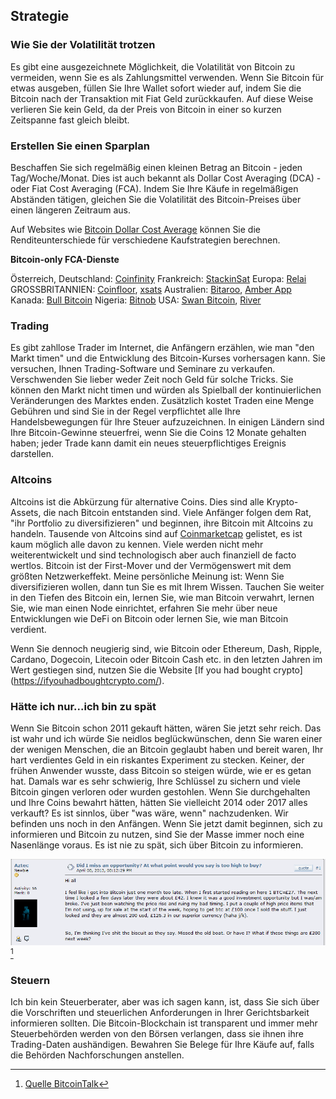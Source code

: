 ## Strategie

### Wie Sie der Volatilität trotzen
Es gibt eine ausgezeichnete Möglichkeit, die Volatilität von Bitcoin zu vermeiden, wenn Sie es als Zahlungsmittel verwenden. Wenn Sie Bitcoin für etwas ausgeben, füllen Sie Ihre Wallet sofort wieder auf, indem Sie die Bitcoin nach der Transaktion mit Fiat Geld zurückkaufen. Auf diese Weise verlieren Sie kein Geld, da der Preis von Bitcoin in einer so kurzen Zeitspanne fast gleich bleibt.

### Erstellen Sie einen Sparplan
Beschaffen Sie sich regelmäßig einen kleinen Betrag an Bitcoin - jeden Tag/Woche/Monat. Dies ist auch bekannt als Dollar Cost Averaging (DCA) - oder Fiat Cost Averaging (FCA). Indem Sie Ihre Käufe in regelmäßigen Abständen tätigen, gleichen Sie die Volatilität des Bitcoin-Preises über einen längeren Zeitraum aus.

Auf Websites wie [Bitcoin Dollar Cost Average](https://www.bitcoindollarcostaverage.com/) können Sie die Renditeunterschiede für verschiedene Kaufstrategien berechnen.

**Bitcoin-only FCA-Dienste**

Österreich, Deutschland: [Coinfinity](https://coinfinity.co/sparplan/?ref=6716)
Frankreich: [StackinSat](https://www.stackinsat.com/)
Europa: [Relai](https://relai.ch/)
GROSSBRITANNIEN: [Coinfloor](https://coinfloor.co.uk/hodl/), [xsats](https://xsats.com/)
Australien: [Bitaroo](https://support.bitaroo.com.au/hc/en-au/articles/360042838874-Recurring-Buy-DCA-), [Amber App](https://amber.app/)
Kanada: [Bull Bitcoin](https://bullbitcoin.com/)
Nigeria: [Bitnob](https://bitnob.com/)
USA: [Swan Bitcoin](https://www.swanbitcoin.com/), [River](https://river.com/)

### Trading
Es gibt zahllose Trader im Internet, die Anfängern erzählen, wie man "den Markt timen" und die Entwicklung des Bitcoin-Kurses vorhersagen kann. Sie versuchen, Ihnen Trading-Software und Seminare zu verkaufen. Verschwenden Sie lieber weder Zeit noch Geld für solche Tricks. Sie können den Markt nicht timen und würden als Spielball der kontinuierlichen Veränderungen des Marktes enden. Zusätzlich kostet Traden eine Menge Gebühren und sind Sie in der Regel verpflichtet alle Ihre Handelsbewegungen für Ihre Steuer aufzuzeichnen. In einigen Ländern sind Ihre Bitcoin-Gewinne steuerfrei, wenn Sie die Coins 12 Monate gehalten haben; jeder Trade kann damit ein neues steuerpflichtiges Ereignis darstellen.

### Altcoins
Altcoins ist die Abkürzung für alternative Coins. Dies sind alle Krypto-Assets, die nach Bitcoin entstanden sind. Viele Anfänger folgen dem Rat, "ihr Portfolio zu diversifizieren" und beginnen, ihre Bitcoin mit Altcoins zu handeln. Tausende von Altcoins sind auf [Coinmarketcap](https://coinmarketcap.com/) gelistet, es ist kaum möglich alle davon zu kennen. Viele werden nicht mehr weiterentwickelt und sind technologisch aber auch finanziell de facto wertlos. Bitcoin ist der First-Mover und der Vermögenswert mit dem größten Netzwerkeffekt. Meine persönliche Meinung ist: Wenn Sie diversifizieren wollen, dann tun Sie es mit Ihrem Wissen. Tauchen Sie weiter in den Tiefen des Bitcoin ein, lernen Sie, wie man Bitcoin verwahrt, lernen Sie, wie man einen Node einrichtet, erfahren Sie mehr über neue Entwicklungen wie DeFi on Bitcoin oder lernen Sie, wie man Bitcoin verdient.

Wenn Sie dennoch neugierig sind, wie Bitcoin oder Ethereum, Dash, Ripple, Cardano, Dogecoin, Litecoin oder Bitcoin Cash etc. in den letzten Jahren im Wert gestiegen sind, nutzen Sie die Website [If you had bought crypto] (https://ifyouhadboughtcrypto.com/).

### Hätte ich nur...ich bin zu spät
Wenn Sie Bitcoin schon 2011 gekauft hätten, wären Sie jetzt sehr reich. Das ist wahr und ich würde Sie neidlos beglückwünschen, denn Sie waren einer der wenigen Menschen, die an Bitcoin geglaubt haben und bereit waren, Ihr hart verdientes Geld in ein riskantes Experiment zu stecken. Keiner, der frühen Anwender wusste, dass Bitcoin so steigen würde, wie er es getan hat. Damals war es sehr schwierig, Ihre Schlüssel zu sichern und viele Bitcoin gingen verloren oder wurden gestohlen. Wenn Sie durchgehalten und Ihre Coins bewahrt hätten, hätten Sie vielleicht 2014 oder 2017 alles verkauft? Es ist sinnlos, über "was wäre, wenn" nachzudenken. Wir befinden uns noch in den Anfängen. Wenn Sie jetzt damit beginnen, sich zu informieren und Bitcoin zu nutzen, sind Sie der Masse immer noch eine Nasenlänge voraus. Es ist nie zu spät, sich über Bitcoin zu informieren.

![Hier denkt jemand, dass er 2013 zu spät dran war](assets/_too-late.png) [^73]

### Steuern
Ich bin kein Steuerberater, aber was ich sagen kann, ist, dass Sie sich über die Vorschriften und steuerlichen Anforderungen in Ihrer Gerichtsbarkeit informieren sollten. Die Bitcoin-Blockchain ist transparent und immer mehr Steuerbehörden werden von den Börsen verlangen, dass sie ihnen ihre Trading-Daten aushändigen. Bewahren Sie Belege für Ihre Käufe auf, falls die Behörden Nachforschungen anstellen.

[^73]: [Quelle BitcoinTalk](https://bitcointalk.org/index.php?topic=170725.0)
